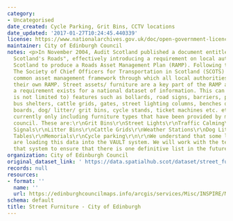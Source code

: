 ```yaml
---
category:
- Uncategorised
date_created: Cycle Parking, Grit Bins, CCTV locations
date_updated: '2017-01-27T10:24:45.440339'
license: https://www.nationalarchives.gov.uk/doc/open-government-licence/version/3/
maintainer: City of Edinburgh Council
notes: <p>In November 2004, Audit Scotland published a document entitled "Maintaining
  Scotland's Roads", effectively introducing a requirement on local authorities in
  Scotland to produce a Roads Asset Management Plan (RAMP). Following this publication,
  The Society of Chief Officers for Transportation in Scotland (SCOTS) produced a
  common asset management framework through which all local authorities could develop
  their own RAMP. Street assets/ furniture are a key part of the RAMP and as such
  a requirement exists for a national dataset of information. This can include (although
  is not limited to) features such as bollards, road signs, barriers, parking bays,
  bus shelters, cattle grids, gates, street lighting columns, benches or seats, information
  boards, dog/ litter/ grit bins, cycle stands, ticket machines etc. etc.\r\nWe are
  currently only including furniture types that have been provided by more than one
  council. These are:\r\nGrit Bins\r\nStreet Lights\r\nTraffic Calming\r\nTraffic
  Signals\r\nLitter Bins\r\nCattle Grids\r\nWeather Stations\r\nDog Litter Bins\r\nBenches\r\nBollards\r\nPicnic
  Tables\r\nMemorials\r\nCycle parking\r\n\r\nWe understand that some local authorities
  are loading this data into the VAULT system. We will work with the team managing
  that system to ensure that there is one definitive list in the future.</p>
organization: City of Edinburgh Council
original_dataset_link: ' https://data.spatialhub.scot/dataset/street_furniture-ce'
records: null
resources:
- format: ''
  name: ''
  url: https://edinburghcouncilmaps.info/arcgis/services/Misc/INSPIRE/MapServer/WFSServer?
schema: default
title: Street Furniture - City of Edinburgh
---
```

